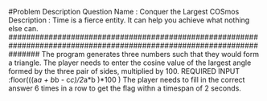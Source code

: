 #Problem Description
	Question Name : Conquer the Largest COSmos
	Description   :   Time is a fierce entity. It can help you achieve what nothing else can.
#######################################################################################################################
The program generates three numbers such that they would form a triangle.
The player needs to enter the cosine value of the largest angle formed by the three pair of sides, multiplied by 100.
	REQUIRED INPUT :floor(((a*a + b*b - c*c)/2*a*b )*100 )
The player needs to fill in the correct answer 6 times in a row to get the flag withn a timespan of 2 seconds.

